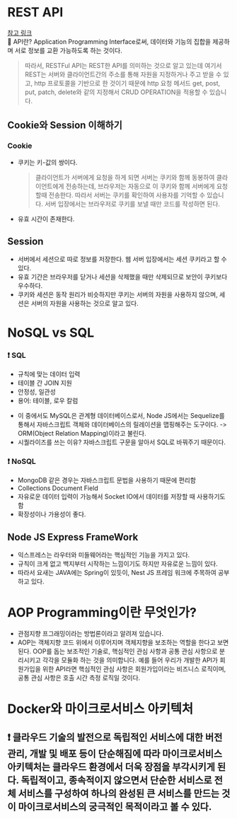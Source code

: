# REST API

[참고 링크](https://gmlwjd9405.github.io/2018/09/21/rest-and-restful.html)<br>
📌 API란? Application Programming Interface로써, 데이터와 기능의 집합을 제공하며 서로 정보를 교환 가능하도록 하는 것이다.

> 따라서, RESTFul API는 REST한 API를 의미하는 것으로 알고 있는데 여기서 REST는 서버와 클라이언트간의 주소를 통해 자원을 지정하거나 주고 받을 수 있고, http 프로토콜을 기반으로 한 것이기 때문에 http 요청 메서드 get, post, put, patch, delete와 같의 지정해서 CRUD OPERATION을 적용할 수 있습니다.

## Cookie와 Session 이해하기

### Cookie

- 쿠키는 키-값의 쌍이다.
  > 클라이언트가 서버에게 요청을 하게 되면 서버는 쿠키와 함께 동봉하여 클라이언트에게 전송하는데, 브라우저는 자동으로 이 쿠키와 함께 서버에게 요청할때 전송한다. 따라서 서버는 쿠키를 확인하여 사용자를 기억할 수 있습니다. 서버 입장에서는 브라우저로 쿠키를 보낼 때만 코드를 작성하면 된다.
- 유효 시간이 존재한다.

## Session

- 서버에서 세션으로 따로 정보를 저장한다. 웹 서버 입장에서는 세션 쿠키라고 할 수 있다.
- 유효 기간은 브라우저를 닫거나 세션을 삭제했을 때만 삭제되므로 보안이 쿠키보다 우수하다.
- 쿠키와 세션은 동작 원리가 비슷하지만 쿠키는 서버의 자원을 사용하지 않으며, 세션은 서버의 자원을 사용하는 것으로 알고 있다.

# NoSQL vs SQL

### ❗️ SQL

- 규칙에 맞는 데이터 입력
- 테이블 간 JOIN 지원
- 안정성, 일관성
- 용어: 테이블, 로우 칼럼

* 이 중에서도 MySQL은 관계형 데이터베이스로서, Node JS에서는 Sequelize를 통해서 자바스크립트 객체와 데이터베이스의 릴레이션을 맵핑해주는 도구이다. -> ORM(Object Relation Mapping)이라고 불린다.
* 시퀄라이즈를 쓰는 이유? 자바스크립트 구문을 알아서 SQL로 바꿔주기 때문이다.

### ❗️ NoSQL

- MongoDB 같은 경우는 자바스크립트 문법을 사용하기 때문에 편리함
- Collections Document Field
- 자유로운 데이터 입력이 가능해서 Socket IO에서 데이터를 저장할 때 사용하기도 함
- 확장성이나 가용성이 좋다.

## Node JS Express FrameWork

- 익스프레스는 라우터와 미들웨어라는 핵심적인 기능을 가지고 있다.
- 규칙이 크게 없고 백지부터 시작하는 느낌이기도 하지만 자유로운 느낌이 있다.
- 따라서 요새는 JAVA에는 Spring이 있듯이, Nest JS 프레임 워크에 주목하여 공부하고 있다.

# AOP Programming이란 무엇인가?

- 관점지향 프그래밍이라는 방법론이라고 알려져 있습니다.
- AOP는 객체지향 코드 위에서 이루어지며 객체지향을 보조하는 역할을 한다고 보면 된다. OOP를 돕는 보조적인 기술로, 핵심적인 관심 사항과 공통 관심 사항으로 분리시키고 각각을 모듈화 하는 것을 의미합니다. 예를 들어 우리가 개발한 API가 회원가입을 위한 API라면 핵심적인 관심 사항은 회원가입이라는 비즈니스 로직이며, 공통 관심 사항은 호출 시간 측정 로직일 것이다.

# Docker와 마이크로서비스 아키텍처

## ❗️ 클라우드 기술의 발전으로 독립적인 서비스에 대한 버전 관리, 개발 및 배포 등이 단순해짐에 따라 마이크로서비스 아키텍처는 클라우드 환경에서 더욱 장점을 부각시키게 된다. 독립적이고, 종속적이지 않으면서 단순한 서비스로 전체 서비스를 구성하여 하나의 완성된 큰 서비스를 만드는 것이 마이크로서비스의 궁극적인 목적이라고 볼 수 있다.
